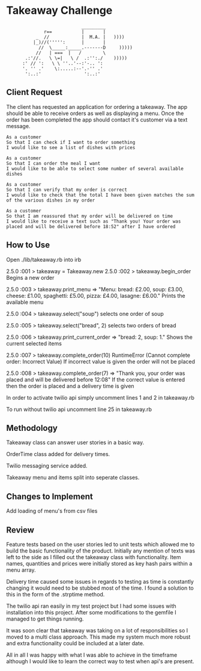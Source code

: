 Takeaway Challenge
==================
```
                            _________
              r==           |       |
           _  //            |  M.A. |   ))))
          |_)//(''''':      |       |
            //  \_____:_____.-------D     )))))
           //   | ===  |   /        \
       .:'//.   \ \=|   \ /  .:'':./    )))))
      :' // ':   \ \ ''..'--:'-.. ':
      '. '' .'    \:.....:--'.-'' .'
       ':..:'                ':..:'

 ```

## Client Request
The client has requested an application for ordering a takeaway. The app should be able to receive orders as well as displaying a menu. Once the order has been completed the app should contact it's customer via a text message.

```
As a customer
So that I can check if I want to order something
I would like to see a list of dishes with prices

As a customer
So that I can order the meal I want
I would like to be able to select some number of several available dishes

As a customer
So that I can verify that my order is correct
I would like to check that the total I have been given matches the sum of the various dishes in my order

As a customer
So that I am reassured that my order will be delivered on time
I would like to receive a text such as "Thank you! Your order was placed and will be delivered before 18:52" after I have ordered

```

## How to Use
Open ./lib/takeaway.rb into irb

2.5.0 :001 > takeaway = Takeaway.new
2.5.0 :002 > takeaway.begin_order
Begins a new order

2.5.0 :003 > takeaway.print_menu
 => "Menu: bread: £2.00, soup: £3.00, cheese: £1.00, spaghetti: £5.00, pizza: £4.00, lasagne: £6.00." 
 Prints the available menu

 2.5.0 :004 > takeaway.select("soup")
 selects one order of soup

 2.5.0 :005 > takeaway.select("bread", 2)
 selects two orders of bread

 2.5.0 :006 > takeaway.print_current_order
 => "bread: 2, soup: 1." 
Shows the current selected items

2.5.0 :007 > takeaway.complete_order(10)
RuntimeError (Cannot complete order: Incorrect Value)
If incorrect value is given the order will not be placed

2.5.0 :008 > takeaway.complete_order(7)
 => "Thank you, your order was placed and will be delivered before 12:08" 
 If the correct value is entered then the order is placed and a delivery time is given

In order to activate twilio api simply uncomment lines 1 and 2 in takeaway.rb

To run without twilio api uncomment line 25 in takeaway.rb


## Methodology
Takeaway class can answer user stories in a basic way.

OrderTime class added for delivery times.

Twilio messaging service added.

Takeaway menu and items split into seperate classes.

## Changes to Implement
Add loading of menu's from csv files


## Review
Feature tests based on the user stories led to unit tests which allowed me to build the basic functionality of the product. Initially any mention of texts was left to the side as I filled out the takeaway class with functionality. Item names, quantities and prices were initially stored as key hash pairs within a menu array.

Delivery time caused some issues in regards to testing as time is constantly changing it would need to be stubbed most of the time. I found a solution to this in the form of the .strptime method.

The twilio api ran easily in my test project but I had some issues with installation into this project. After some modifications to the gemfile I managed to get things running.

It was soon clear that takeaway was taking on a lot of responsibilities so I moved to a multi class approach. This made my system much more robust and extra functionality could be included at a later date.

All in all I was happy with what I was able to achieve in the timeframe although I would like to learn the correct way to test when api's are present.
